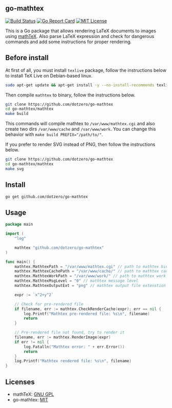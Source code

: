 ## go-mathtex

[![Build Status](https://travis-ci.org/dotzero/go-mathtex.svg?branch=master)](https://travis-ci.org/dotzero/go-mathtex)
[![Go Report Card](https://goreportcard.com/badge/github.com/dotzero/go-mathtex)](https://goreportcard.com/report/github.com/dotzero/go-mathtex)
[![MIT License](https://img.shields.io/badge/license-MIT-blue.svg)](LICENSE)

This is a Go package that allows rendering LaTeX documents to images using [mathTeX](http://www.forkosh.com/mathtex.html). Also parse LaTeX expression and check for dangerous commands and add some instructions for proper rendering.

## Before install

At first of all, you must install `texlive` package, follow the instructions below to install TeX Live on Debian-based linux.

```bash
sudo apt-get update && apt-get install -y --no-install-recommends texlive-full
```

Then compile `mathtex` to binary, follow the instructions below.

```bash
git clone https://github.com/dotzero/go-mathtex
cd go-mathtex/mathtex
make build
```

This commands will compile mathtex to `/var/www/mathtex.cgi` and also create two dirs `/var/www/cache` and `/var/www/work`.
You can change this behavior with `make build PREFIX="/path/to/"`.

If you prefer to render SVG instead of PNG, then follow the instructions below.

```bash
git clone https://github.com/dotzero/go-mathtex
cd go-mathtex/mathtex
make svg
```

## Install

```bash
go get github.com/dotzero/go-mathtex
```

## Usage

```go
package main

import (
    "log"

    mathtex "github.com/dotzero/go-mathtex"
)

func main() {
    mathtex.MathtexPath = "/var/www/mathtex.cgi" // path to mathtex binary
    mathtex.MathtexCachePath = "/var/www/cache/" // path to mathtex cache files
    mathtex.MathtexWorkPath = "/var/www/work/" // path to mathtex work files
    mathtex.MathtexMsgLevel = "0" // mathtex message level
    mathtex.MathtexOutputExt = "png" // mathtex output file extenstion

    expr := `x^2+y^2`

    // Check for pre-rendered file
    if filename, err := mathtex.CheckRenderCache(expr); err == nil {
        log.Printf("Mathtex pre-rendered file: %s\n", filename)
        return
    }

    // Pre-rendered file not found, try to render it
    filename, err := mathtex.RenderImage(expr)
    if err != nil {
        log.Fatalln("Mathtex error: " + err.Error())
        return
    }
    log.Printf("Mathtex rendered file: %s\n", filename)
}
```

## Licenses

* mathTeX: [GNU GPL](mathtex/COPYING)
* go-mathtex: [MIT](LICENSE)
